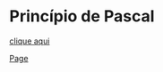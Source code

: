 # Princípio de Pascal

[clique aqui](pascal_Simulation.xhtml)

[Page](https://humbertocarmona.github.io/pascal/)
